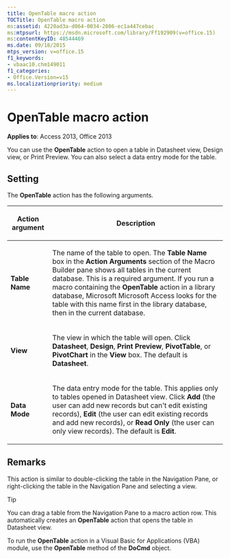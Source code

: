 ```yaml
---
title: OpenTable macro action
TOCTitle: OpenTable macro action
ms:assetid: 4220ad3a-d064-0034-2806-ec1a447cebac
ms:mtpsurl: https://msdn.microsoft.com/library/Ff192909(v=office.15)
ms:contentKeyID: 48544469
ms.date: 09/18/2015
mtps_version: v=office.15
f1_keywords:
- vbaac10.chm149011
f1_categories:
- Office.Version=v15
ms.localizationpriority: medium
---
```


# OpenTable macro action

**Applies to**: Access 2013, Office 2013

You can use the **OpenTable** action to open a table in Datasheet view, Design view, or Print Preview. You can also select a data entry mode for the table.

## Setting

The **OpenTable** action has the following arguments.

<table>
<colgroup>
<col />
<col />
</colgroup>
<thead>
<tr class="header">
<th><p>Action argument</p></th>
<th><p>Description</p></th>
</tr>
</thead>
<tbody>
<tr class="odd">
<td><p><strong>Table Name</strong></p></td>
<td><p>The name of the table to open. The <strong>Table Name</strong> box in the <strong>Action Arguments</strong> section of the Macro Builder pane shows all tables in the current database. This is a required argument. If you run a macro containing the <strong>OpenTable</strong> action in a library database, Microsoft Microsoft Access looks for the table with this name first in the library database, then in the current database.</p></td>
</tr>
<tr class="even">
<td><p><strong>View</strong></p></td>
<td><p>The view in which the table will open. Click <strong>Datasheet</strong>, <strong>Design</strong>, <strong>Print Preview</strong>, <strong>PivotTable</strong>, or <strong>PivotChart</strong> in the <strong>View</strong> box. The default is <strong>Datasheet</strong>.</p></td>
</tr>
<tr class="odd">
<td><p><strong>Data Mode</strong></p></td>
<td><p>The data entry mode for the table. This applies only to tables opened in Datasheet view. Click <strong>Add</strong> (the user can add new records but can't edit existing records), <strong>Edit</strong> (the user can edit existing records and add new records), or <strong>Read Only</strong> (the user can only view records). The default is <strong>Edit</strong>.</p></td>
</tr>
</tbody>
</table>

## Remarks

This action is similar to double-clicking the table in the Navigation Pane, or right-clicking the table in the Navigation Pane and selecting a view.

> [!TIP]
> You can drag a table from the Navigation Pane to a macro action row. This automatically creates an **OpenTable** action that opens the table in Datasheet view.

To run the **OpenTable** action in a Visual Basic for Applications (VBA) module, use the **OpenTable** method of the **DoCmd** object.


